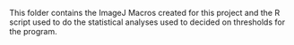 This folder contains the ImageJ Macros created for this project and the R script used to do the statistical analyses used to decided on thresholds for the program. 
